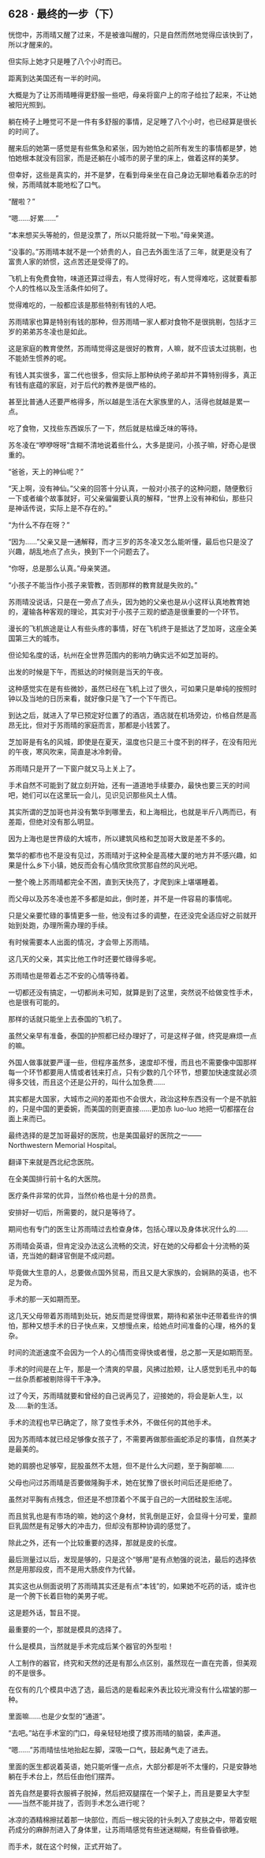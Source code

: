 ## 628 · 最终的一步（下）

恍惚中，苏雨晴又醒了过来，不是被谁叫醒的，只是自然而然地觉得应该快到了，所以才醒来的。

但实际上她才只是睡了八个小时而已。

距离到达美国还有一半的时间。

大概是为了让苏雨晴睡得更舒服一些吧，母亲将窗户上的帘子给拉了起来，不让她被阳光照到。

躺在椅子上睡觉可不是一件有多舒服的事情，足足睡了八个小时，也已经算是很长的时间了。

醒来后的她第一感觉是有些焦急和紧张，因为她怕之前所有发生的事情都是梦，她怕她根本就没有回家，而是还躺在小城市的房子里的床上，做着这样的美梦。

但幸好，这些是真实的，并不是梦，在看到母亲坐在自己身边无聊地看着杂志的时候，苏雨晴就本能地松了口气。

“醒啦？”

“嗯……好累……”

“本来想买头等舱的，但是没票了，所以只能将就一下啦。”母亲笑道。

“没事的。”苏雨晴本就不是一个娇贵的人，自己去外面生活了三年，就更是没有了富贵人家的娇惯，这点苦还是受得了的。

飞机上有免费食物，味道还算过得去，有人觉得好吃，有人觉得难吃，这就要看那个人的性格以及生活条件如何了。

觉得难吃的，一般都应该是那些特别有钱的人吧。

苏雨晴家也算是特别有钱的那种，但苏雨晴一家人都对食物不是很挑剔，包括才三岁的弟弟苏冬凌也是如此。

这是家庭的教育使然，苏雨晴觉得这是很好的教育，人嘛，就不应该太过挑剔，也不能娇生惯养的呢。

有钱人其实很多，富二代也很多，但实际上那种纨绔子弟却并不算特别得多，真正有钱有底蕴的家庭，对于后代的教养是很严格的。

甚至比普通人还要严格得多，所以越是生活在大家族里的人，活得也就越是累一点。

吃了食物，又找些东西娱乐了一下，然后就是枯燥乏味的等待。

苏冬凌在“咿咿呀呀”含糊不清地说着些什么，大多是提问，小孩子嘛，好奇心是很重的。

“爸爸，天上的神仙呢？”

“天上啊，没有神仙。”父亲的回答十分认真，一般对小孩子的这种问题，随便敷衍一下或者编个故事就好，可父亲偏偏要认真的解释，“世界上没有神和仙，那些只是神话传说，实际上是不存在的。”

“为什么不存在呀？”

“因为……”父亲又是一通解释，而才三岁的苏冬凌又怎么能听懂，最后也只是没了兴趣，胡乱地点了点头，换到下一个问题去了。

“你呀，总是那么认真。”母亲笑道。

“小孩子不能当作小孩子来管教，否则那样的教育就是失败的。”

苏雨晴没说话，只是在一旁点了点头，因为她的父亲也是从小这样认真地教育她的，灌输各种客观的理论，其实对于小孩子三观的塑造是很重要的一个环节。

漫长的飞机旅途是让人有些头疼的事情，好在飞机终于是抵达了芝加哥，这座全美国第三大的城市。

但论知名度的话，杭州在全世界范围内的影响力确实远不如芝加哥的。

出发的时候是下午，而抵达的时候则是当天的午夜。

这种感觉实在是有些微妙，虽然已经在飞机上过了很久，可如果只是单纯的按照时钟以及当地的日历来看，就好像只是飞了一个下午而已。

到达之后，就进入了早已预定好位置了的酒店，酒店就在机场旁边，价格自然是高昂无比，但对于苏雨晴的家庭而言，那都是小钱罢了。

芝加哥是有名的风城，即使是在夏天，温度也只是三十度不到的样子，在没有阳光的午夜，寒风吹来，简直是冰冷刺骨。

苏雨晴只是开了一下窗户就又马上关上了。

手术自然不可能到了就立刻开始，还有一道道地手续要办，最快也要三天的时间吧，她们可以在这里玩一会儿，见识见识那些风土人情。

其实所谓的芝加哥也并没有繁华到哪里去，和上海相比，也就是半斤八两而已，有差距，但绝对没有那么明显。

因为上海也是世界级的大城市，所以建筑风格和芝加哥大致是差不多的。

繁华的都市也不是没有见过，苏雨晴对于这种全是高楼大厦的地方并不感兴趣，如果是什么乡下小镇，她反而会有心情欣赏欣赏那自然的风光吧。

一整个晚上苏雨晴都完全不困，直到天快亮了，才爬到床上堪堪睡着。

而父母以及苏冬凌也差不多都是如此，倒时差，并不是一件容易的事情呢。

只是父亲要忙碌的事情更多一些，他没有过多的调整，在还没完全适应好之前就开始到处跑，办理所需办理的手续。

有时候需要本人出面的情况，才会带上苏雨晴。

这几天的父亲，其实比他工作时还要忙碌得多呢。

苏雨晴也是带着忐忑不安的心情等待着。

一切都还没有搞定，一切都尚未可知，就算是到了这里，突然说不给做变性手术，也是很有可能的。

那样的话就只能坐上去泰国的飞机了。

虽然父亲早有准备，泰国的护照都已经办理好了，可是这样子做，终究是麻烦一点的嘛。

外国人做事就要严谨一些，但程序虽然多，速度却不慢，而且也不需要像中国那样每一个环节都要用人情或者钱来打点，只有少数的几个环节，想要加快速度就必须得多交钱，而且这个还是公开的，叫什么加急费……

其实都是大国家，大城市之间的差距也不会很大，政治这种东西没有一个是不肮脏的，只是中国的更委婉，而美国的则更直接……更加赤 luo-luo 地把一切都摆在台面上来而已。

最终选择的是芝加哥最好的医院，也是美国最好的医院之一——Northwestern Memorial Hospital。

翻译下来就是西北纪念医院。

在全美国排行前十名的大医院。

医疗条件非常的优异，当然价格也是十分的昂贵。

安排好一切后，所需要的，就只是等待了。

期间也有专门的医生让苏雨晴过去检查身体，包括心理以及身体状况什么的……

苏雨晴会英语，但肯定没办法这么流畅的交流，好在她的父母都会十分流畅的英语，充当她的翻译官倒是不成问题。

毕竟做大生意的人，总要做点国外贸易，而且又是大家族的，会娴熟的英语，也不足为奇。

手术的那一天如期而至。

这几天父母带着苏雨晴到处玩，她反而是觉得很累，期待和紧张中还带着些许的惧怕，那种又想手术的日子快点来，又想慢点来，给她点时间准备的心理，格外的复杂。

时间的流逝速度不会因为一个人的心情而变得快或者慢，总之那一天是如期而至。

手术的时间是在上午，那是一个清爽的早晨，风拂过脸颊，让人感觉到毛孔中的每一丝杂质都被剔除得干干净净。

过了今天，苏雨晴就要和曾经的自己说再见了，迎接她的，将会是新人生，以及……新的生活。

手术的流程也早已确定了，除了变性手术外，不做任何的其他手术。

因为苏雨晴本就已经足够像女孩子了，不需要再做那些画蛇添足的事情，自然美才是最美的。

她的肩膀也足够窄，屁股虽然不太翘，但不是什么大问题，至于胸部嘛……

父母也问过苏雨晴是否要做隆胸手术，她在犹豫了很长时间后还是拒绝了。

虽然对平胸有点残念，但还是不想顶着个不属于自己的一大团硅胶生活呢。

而且贫乳也是有市场的嘛，她的这个身材，贫乳倒是正好，会显得十分可爱，童颜巨乳固然是有足够大的冲击力，但却没有那种协调的感觉了。

除此之外，还有一个比较重要的选择，那就是皮的长度。

最后测量过以后，发现是够的，只是这个“够用”是有点勉强的说法，最后的选择依然是用那段皮，而不是用大肠皮作为代替。

其实这也从侧面说明了苏雨晴其实还是有点“本钱”的，如果她不吃药的话，或许也是一个胯下长着巨物的美男子呢。

这是题外话，暂且不提。

最重要的一个，那就是模具的选择了。

什么是模具，当然就是手术完成后某个器官的外型啦！

人工制作的器官，终究和天然的还是有那么点区别，虽然现在一直在完善，但美观的不是很多。

在仅有的几个模具中选了选，最后选的是看起来外表比较光滑没有什么褶皱的那一种。

里面嘛……也是少女型的“通道”。

“去吧。”站在手术室的门口，母亲轻轻地摸了摸苏雨晴的脑袋，柔声道。

“嗯……”苏雨晴怯怯地抬起左脚，深吸一口气，鼓起勇气走了进去。

里面的医生都说着英语，她只能听懂一点点，大部分都是听不太懂的，只是安静地躺在手术台上，然后任由他们摆弄。

首先自然是要将衣服裤子脱掉，然后把双腿摆在一个架子上，而且是要呈大字型——当然不能并拢了，否则手术怎么进行呢？

冰凉的酒精棉擦拭着那一块部位，而后一根尖锐的针头刺入了皮肤之中，带着安眠药成分的麻醉剂进入了身体里，让苏雨晴感觉有些迷迷糊糊，有些昏昏欲睡。

而手术，就在这个时候，正式开始了。
